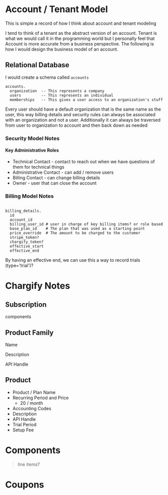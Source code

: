 # Account / Tenant Model

This is simple a record of how I think about account and tenant modeling

I tend to think of a tenant as the abstract version of an account. Tenant is what we would call it in the programming world but I personally feel that Account is more accurate from a business perspective. The following is how I would design the business model of an account.

## Relational Database

I would create a schema called `accounts`

```
accounts.
  organization  -- This represents a company  
  users         -- This represents an individual 
  memberships   -- This gives a user access to an organization's stuff
```

Every user should have a default organization that is the same name as the user, this way billing details and security rules can always be associated with an organization and not a user. Additionally it can always be traversed from user to organization to account and then back down as needed

### Security Model Notes

#### Key Administrative Roles

* Technical Contact - contact to reach out when we have questions of them for technical things
* Administrative Contact - can add / remove users
* Billing Contact - can change billing details
* Owner - user that can close the account

### Billing Model Notes

```

billing_details.
  id
  account_id
  billing_user_id # user in charge of key billing items? or role based
  base_plan_id    # The plan that was used as a starting point 
  price_override  # The amount to be charged to the customer
  stripe_token?
  chargify_token?
  effective_start
  effective_end
```

By having an effective end, we can use this a way to record trials \(type='trial'\)?



# Chargify Notes

## Subscription

components

## Product Family

Name

Description

API Handle

## Product

* Product / Plan Name
* Recurring Period and Price
  * 20 / month
* Accounting Codes
* Description
* API Handle
* Trial Period
* Setup Fee

# Components

> line items?

# Coupons



